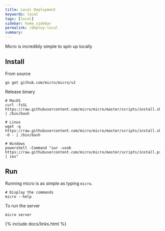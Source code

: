 ```yaml
---
title: Local Deployment
keywords: local
tags: [local]
sidebar: home_sidebar
permalink: /deploy-local
summary: 
---
```


Micro is incredibly simple to spin up locally

## Install

From source

```
go get github.com/micro/micro/v2
```

Release binary

```
# MacOS
curl -fsSL https://raw.githubusercontent.com/micro/micro/master/scripts/install.sh | /bin/bash

# Linux
wget -q  https://raw.githubusercontent.com/micro/micro/master/scripts/install.sh -O - | /bin/bash

# Windows
powershell -Command "iwr -useb https://raw.githubusercontent.com/micro/micro/master/scripts/install.ps1 | iex"
```

## Run

Running micro is as simple as typing `micro`.

```
# Display the commands
micro --help
```

To run the server

```
micro server
```

{% include docs/links.html %}
